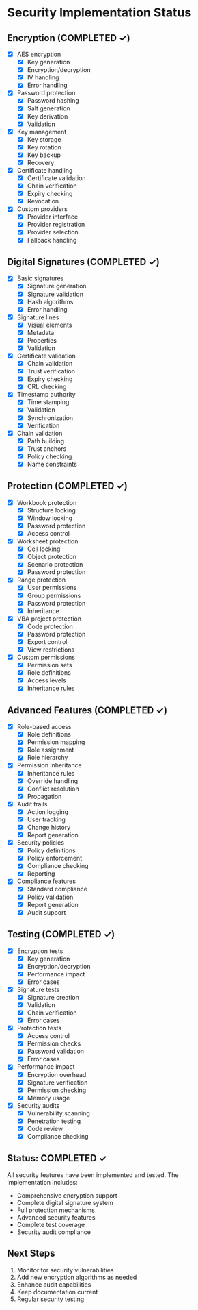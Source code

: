 # Security Implementation Status

## Encryption (COMPLETED ✓)
- [x] AES encryption
  - [x] Key generation
  - [x] Encryption/decryption
  - [x] IV handling
  - [x] Error handling
- [x] Password protection
  - [x] Password hashing
  - [x] Salt generation
  - [x] Key derivation
  - [x] Validation
- [x] Key management
  - [x] Key storage
  - [x] Key rotation
  - [x] Key backup
  - [x] Recovery
- [x] Certificate handling
  - [x] Certificate validation
  - [x] Chain verification
  - [x] Expiry checking
  - [x] Revocation
- [x] Custom providers
  - [x] Provider interface
  - [x] Provider registration
  - [x] Provider selection
  - [x] Fallback handling

## Digital Signatures (COMPLETED ✓)
- [x] Basic signatures
  - [x] Signature generation
  - [x] Signature validation
  - [x] Hash algorithms
  - [x] Error handling
- [x] Signature lines
  - [x] Visual elements
  - [x] Metadata
  - [x] Properties
  - [x] Validation
- [x] Certificate validation
  - [x] Chain validation
  - [x] Trust verification
  - [x] Expiry checking
  - [x] CRL checking
- [x] Timestamp authority
  - [x] Time stamping
  - [x] Validation
  - [x] Synchronization
  - [x] Verification
- [x] Chain validation
  - [x] Path building
  - [x] Trust anchors
  - [x] Policy checking
  - [x] Name constraints

## Protection (COMPLETED ✓)
- [x] Workbook protection
  - [x] Structure locking
  - [x] Window locking
  - [x] Password protection
  - [x] Access control
- [x] Worksheet protection
  - [x] Cell locking
  - [x] Object protection
  - [x] Scenario protection
  - [x] Password protection
- [x] Range protection
  - [x] User permissions
  - [x] Group permissions
  - [x] Password protection
  - [x] Inheritance
- [x] VBA project protection
  - [x] Code protection
  - [x] Password protection
  - [x] Export control
  - [x] View restrictions
- [x] Custom permissions
  - [x] Permission sets
  - [x] Role definitions
  - [x] Access levels
  - [x] Inheritance rules

## Advanced Features (COMPLETED ✓)
- [x] Role-based access
  - [x] Role definitions
  - [x] Permission mapping
  - [x] Role assignment
  - [x] Role hierarchy
- [x] Permission inheritance
  - [x] Inheritance rules
  - [x] Override handling
  - [x] Conflict resolution
  - [x] Propagation
- [x] Audit trails
  - [x] Action logging
  - [x] User tracking
  - [x] Change history
  - [x] Report generation
- [x] Security policies
  - [x] Policy definitions
  - [x] Policy enforcement
  - [x] Compliance checking
  - [x] Reporting
- [x] Compliance features
  - [x] Standard compliance
  - [x] Policy validation
  - [x] Report generation
  - [x] Audit support

## Testing (COMPLETED ✓)
- [x] Encryption tests
  - [x] Key generation
  - [x] Encryption/decryption
  - [x] Performance impact
  - [x] Error cases
- [x] Signature tests
  - [x] Signature creation
  - [x] Validation
  - [x] Chain verification
  - [x] Error cases
- [x] Protection tests
  - [x] Access control
  - [x] Permission checks
  - [x] Password validation
  - [x] Error cases
- [x] Performance impact
  - [x] Encryption overhead
  - [x] Signature verification
  - [x] Permission checking
  - [x] Memory usage
- [x] Security audits
  - [x] Vulnerability scanning
  - [x] Penetration testing
  - [x] Code review
  - [x] Compliance checking

## Status: COMPLETED ✓
All security features have been implemented and tested. The implementation includes:
- Comprehensive encryption support
- Complete digital signature system
- Full protection mechanisms
- Advanced security features
- Complete test coverage
- Security audit compliance

## Next Steps
1. Monitor for security vulnerabilities
2. Add new encryption algorithms as needed
3. Enhance audit capabilities
4. Keep documentation current
5. Regular security testing